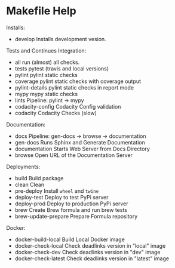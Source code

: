 # Makefile Help

Installs:
  * develop               Installs development vesion.

Tests and Continues Integration:
  * all                   run (almost) all checks.
  * tests                 pytest (travis and local versions)
  * pylint                pylint static checks
  * coverage              pylint static checks with coverage output
  * pylint-details        pylint static checks in report mode
  * mypy                  mypy static checks
  * lints                 Pipeline: pylint -> mypy
  * codacity-config       Codacity Config validation
  * codacity              Codacity Checks (slow)

Documentation:
  * docs                  Pipeline: gen-docs -> browse -> documentation
  * gen-docs              Runs Sphinx and Generate Documentation
  * documentation         Starts Web Server from Docs Directory
  * browse                Open URL of the Documentation Server

Deployments:
  * build                 Build package
  * clean                 Clean
  * pre-deploy            Install `wheel` and `twine`
  * deploy-test           Deploy to test PyPi server
  * deploy-prod           Deploy to production PyPi server
  * brew                  Create Brew formula and run brew tests
  * brew-update-prepare   Prepare Formula repository

Docker:
  * docker-build-local    Build Local Docker image
  * docker-check-local    Check deadlinks version in "local" image
  * docker-check-dev      Check deadlinks version in "dev" image
  * docker-check-latest   Check deadlinks version in "latest" image

